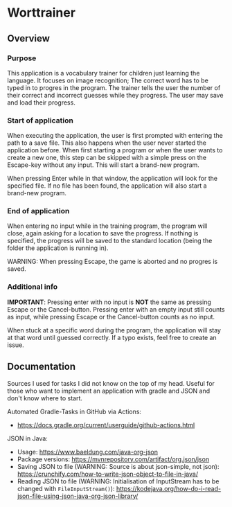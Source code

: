 # Worttrainer

## Overview

### Purpose

This application is a vocabulary trainer for children just learning the language. 
It focuses on image recognition; The correct word has to be typed in to progres in the program. 
The trainer tells the user the number of their correct and incorrect guesses while they progress.
The user may save and load their progress.

### Start of application

When executing the application, the user is first prompted with entering the path to a save file.
This also happens when the user never started the application before.
When first starting a program or when the user wants to create a new one, 
this step can be skipped with a simple press on the Escape-key without any input. 
This will start a brand-new program.

When pressing Enter while in that window, the application will look for the specified file.
If no file has been found, the application will also start a brand-new program.

### End of application

When entering no input while in the training program, the program will close, again asking
for a location to save the progress. If nothing is specified, the progress will be saved
to the standard location (being the folder the application is running in). 

WARNING: When pressing Escape, the game is aborted and no progres is saved.

### Additional info

**IMPORTANT**: Pressing enter with no input is **NOT** the same as pressing Escape or the Cancel-button.
Pressing enter with an empty input still counts as input, while pressing Escape or the Cancel-button counts as no input.

When stuck at a specific word during the program, the application will stay at that 
word until guessed correctly. If a typo exists, feel free to create an issue.

## Documentation

Sources I used for tasks I did not know on the top of my head. 
Useful for those who want to implement an application with gradle and JSON
and don't know where to start.

Automated Gradle-Tasks in GitHub via Actions: 
- <https://docs.gradle.org/current/userguide/github-actions.html>

JSON in Java: 
- Usage: <https://www.baeldung.com/java-org-json>
- Package versions: <https://mvnrepository.com/artifact/org.json/json>
- Saving JSON to file (WARNING: Source is about json-simple, not json): <https://crunchify.com/how-to-write-json-object-to-file-in-java/>
- Reading JSON to file (WARNING: Initialisation of InputStream has to be changed with `FileInputStream()`): <https://kodejava.org/how-do-i-read-json-file-using-json-java-org-json-library/>
